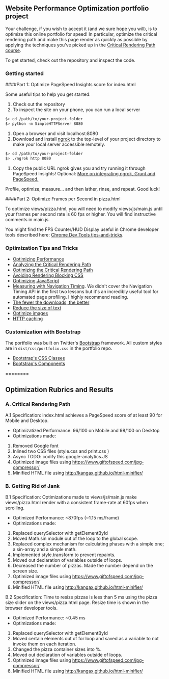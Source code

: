 ## Website Performance Optimization portfolio project

Your challenge, if you wish to accept it (and we sure hope you will), is to optimize this online portfolio for speed! In particular, optimize the critical rendering path and make this page render as quickly as possible by applying the techniques you've picked up in the [Critical Rendering Path course](https://www.udacity.com/course/ud884).

To get started, check out the repository and inspect the code.

### Getting started

####Part 1: Optimize PageSpeed Insights score for index.html

Some useful tips to help you get started:

1. Check out the repository
1. To inspect the site on your phone, you can run a local server

  ```bash
  $> cd /path/to/your-project-folder
  $> python -m SimpleHTTPServer 8080
  ```

1. Open a browser and visit localhost:8080
1. Download and install [ngrok](https://ngrok.com/) to the top-level of your project directory to make your local server accessible remotely.

  ``` bash
  $> cd /path/to/your-project-folder
  $> ./ngrok http 8080
  ```

1. Copy the public URL ngrok gives you and try running it through PageSpeed Insights! Optional: [More on integrating ngrok, Grunt and PageSpeed.](http://www.jamescryer.com/2014/06/12/grunt-pagespeed-and-ngrok-locally-testing/)

Profile, optimize, measure... and then lather, rinse, and repeat. Good luck!

####Part 2: Optimize Frames per Second in pizza.html

To optimize views/pizza.html, you will need to modify views/js/main.js until your frames per second rate is 60 fps or higher. You will find instructive comments in main.js.

You might find the FPS Counter/HUD Display useful in Chrome developer tools described here: [Chrome Dev Tools tips-and-tricks](https://developer.chrome.com/devtools/docs/tips-and-tricks).

### Optimization Tips and Tricks
* [Optimizing Performance](https://developers.google.com/web/fundamentals/performance/ "web performance")
* [Analyzing the Critical Rendering Path](https://developers.google.com/web/fundamentals/performance/critical-rendering-path/analyzing-crp.html "analyzing crp")
* [Optimizing the Critical Rendering Path](https://developers.google.com/web/fundamentals/performance/critical-rendering-path/optimizing-critical-rendering-path.html "optimize the crp!")
* [Avoiding Rendering Blocking CSS](https://developers.google.com/web/fundamentals/performance/critical-rendering-path/render-blocking-css.html "render blocking css")
* [Optimizing JavaScript](https://developers.google.com/web/fundamentals/performance/critical-rendering-path/adding-interactivity-with-javascript.html "javascript")
* [Measuring with Navigation Timing](https://developers.google.com/web/fundamentals/performance/critical-rendering-path/measure-crp.html "nav timing api"). We didn't cover the Navigation Timing API in the first two lessons but it's an incredibly useful tool for automated page profiling. I highly recommend reading.
* <a href="https://developers.google.com/web/fundamentals/performance/optimizing-content-efficiency/eliminate-downloads.html">The fewer the downloads, the better</a>
* <a href="https://developers.google.com/web/fundamentals/performance/optimizing-content-efficiency/optimize-encoding-and-transfer.html">Reduce the size of text</a>
* <a href="https://developers.google.com/web/fundamentals/performance/optimizing-content-efficiency/image-optimization.html">Optimize images</a>
* <a href="https://developers.google.com/web/fundamentals/performance/optimizing-content-efficiency/http-caching.html">HTTP caching</a>

### Customization with Bootstrap
The portfolio was built on Twitter's <a href="http://getbootstrap.com/">Bootstrap</a> framework. All custom styles are in `dist/css/portfolio.css` in the portfolio repo.

* <a href="http://getbootstrap.com/css/">Bootstrap's CSS Classes</a>
* <a href="http://getbootstrap.com/components/">Bootstrap's Components</a>

========
## Optimization Rubrics and Results
### A. Critical Rendering Path
A.1 Specification: index.html achieves a PageSpeed score of at least 90 for Mobile and Desktop.
* Optimizatized Performance: 96/100 on Mobile and 98/100 on Desktop
* Optimizations made:
1. Removed Google font
2. Inlined two CSS files (style.css and print.css )
3. Async TODO: codify this google-analytics.JS
4. Optimized image files using https://www.giftofspeed.com/jpg-compressor/
5. Minified HTML file using http://kangax.github.io/html-minifier/

### B. Getting Rid of Jank
B.1 Specification: Optimizations made to views/js/main.js make views/pizza.html render with a consistent frame-rate at 60fps when scrolling.
* Optimized Performance: ~870fps (~1.15 ms/frame)
* Optimizations made:
1. Replaced querySelector with getElementById
1. Moved Math.sin module out of the loop to the global scope.
2. Replaced complex mechanism for calculating phases with a simple one; a sin-array and a simple math.
3. Implemented style.transform to prevent repaints.
4. Moved out declaration of variables outside of loops.
5. Decreased the number of pizzas. Made the number depend on the screen size.
6. Optimized image files using https://www.giftofspeed.com/jpg-compressor/
7. Minified HTML file using http://kangax.github.io/html-minifier/


B.2 Specification: Time to resize pizzas is less than 5 ms using the pizza size slider on the views/pizza.html page. Resize time is shown in the browser developer tools.
* Optimized Performance: ~0.45 ms
* Optimizations made:
1. Replaced querySelector with getElementById
2. Moved certain elements out of for loop and saved as a variable to not invoke them on each iteration.
3. Changed the pizza container sizes into %.
4. Moved out declaration of variables outside of loops.
6. Optimized image files using https://www.giftofspeed.com/jpg-compressor/
7. Minified HTML file using http://kangax.github.io/html-minifier/
